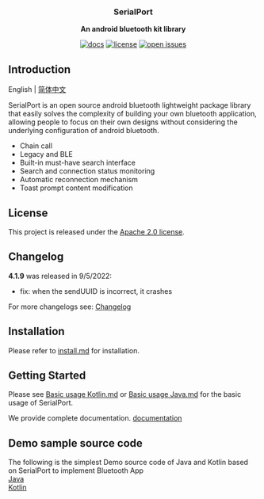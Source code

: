 <div align="center">
    <p>
    <h3>
      <b>
        SerialPort
      </b>
    </h3>
  </p>
  <p>
    <b>
      An android bluetooth kit library
    </b>
  </p>
  <p>

[![docs](https://img.shields.io/badge/docs-latest-blue)](https://serialportsample.readthedocs.io/en/latest/)
[![license](https://img.shields.io/github/license/open-mmlab/mmdetection.svg)](https://github.com/Shanyaliux/SerialPortSample/blob/master/LICENSE)
[![open issues](https://isitmaintained.com/badge/open/open-mmlab/mmdetection.svg)](https://github.com/Shanyaliux/SerialPortSample/issues)
  <br />
</div>

## Introduction
English | [简体中文](README_zh-CN.md)

SerialPort is an open source android bluetooth lightweight package library that easily solves the complexity of building your own bluetooth application, allowing people to focus on their own designs without considering the underlying configuration of android bluetooth.

- Chain call
- Legacy and BLE
- Built-in must-have search interface
- Search and connection status monitoring
- Automatic reconnection mechanism
- Toast prompt content modification

## License
This project is released under the [Apache 2.0 license](LICENSE).

## Changelog
**4.1.9** was released in 9/5/2022:
- fix: when the sendUUID is incorrect, it crashes


For more changelogs see: [Changelog](docs/en/changelog.md)

## Installation
Please refer to [install.md](docs/en/tutorials/install.md) for installation.

## Getting Started
Please see [Basic usage Kotlin.md](docs/en/tutorials/getting_started_kotlin.md) or [Basic usage Java.md](docs/en/tutorials/getting_started_java.md) for the basic usage of SerialPort.

We provide complete documentation. [documentation](https://serialportsample.readthedocs.io/en/latest/)

## Demo sample source code
The following is the simplest Demo source code of Java and Kotlin based on SerialPort to implement Bluetooth App  
[Java](https://gitee.com/Shanya/SerialPortDemoByJava)  
[Kotlin](https://gitee.com/Shanya/SerialPortDemoByKotlin)
